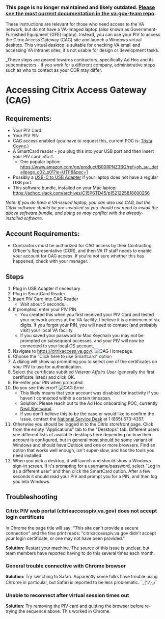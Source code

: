 ### This page is no longer maintained and likely outdated. [Please see the most current documentation in the va.gov-team repo](https://github.com/department-of-veterans-affairs/va.gov-team/blob/master/platform/working-with-vsp/onboarding/accessing-va-network-without-va-laptop.md).

These instructions are relevant for those who need access to the VA network, but do not have a VA-imaged laptop (also known as Government-Furnished Equipment (GFE) laptop). Instead, you can use your PIV to access the Citrix Access Gateway (CAG) site and launch a Windows virtual desktop. This virtual desktop is suitable for checking VA email and accessing VA intranet sites; it's not usable for design or development tasks. 

_These steps are geared towards contractors, specifically Ad Hoc and its subcontractors - if you work for a different company, administrative steps such as who to contact as your COR may differ.

# Accessing Citrix Access Gateway (CAG)

## Requirements:
- Your PIV Card
- Your PIV PIN
- CAG access enabled (you have to request this, current POC is: [Trista Coyne](mailto:trista@adhocteam.us).)
- A SmartCard reader - you plug this into your USB port and then insert your PIV card into it.
  - One popular option: https://www.amazon.com/gp/product/B00RPNZ3BG/ref=oh_aui_detailpage_o02_s01?ie=UTF8&psc=1
- Possibly a [USB-C to USB Adapter](https://www.amazon.com/gp/product/B07D6JPLNQ/ref=oh_aui_detailpage_o00_s00?ie=UTF8&psc=1) if your laptop does not have a regular USB port.
- This software bundle, installed on your Mac laptop: https://adhoc.slack.com/archives/C15P6TD45/p1521225818000256

_Note: If you do have a VA-issued laptop, you can also use CAG, but the Citrix software should be pre-installed so you should not need to install the above software bundle, and doing so may conflict with the already-installed software._

## Account Requirements:
- Contractors must be authorized for CAG access by their Contracting Officer's Representative (COR), and then VA IT staff needs to enable your account for CAG access. If you're not sure whether this has happened, check with your manager. 

## Steps

1. Plug in USB Adapter if necessary
2. Plug in SmartCard Reader
3. Insert PIV Card into CAG Reader
    - Wait about 5 seconds...
4. If prompted, enter your PIV PIN.
    - You created this when you first received your PIV Card and tested your network access at the VA facility. I believe it is a minimum of six digits. If you forgot your PIN, you will need to contact (and probably visit) your local VA facility.
    - If you saved your password to Mac Keychain you may not be prompted on subsequent accesses, and your PIV will now be connected to your local OS account.
5. Navigate to https://citrixaccess.va.gov/.
![CAG Homepage](./images/cag-homepage.png).
6. Choose the "Click here to use Smartcard" option
7. A dialog will show up prompting you to select one of the certificates on your PIV to use for authentication.
8. Select the certificate subtitled *Veteran Affairs User* (generally the first certificate listed) and click OK.
9. Re-enter your PIN when prompted.
10. Do you see this error?
![CAG Error](./images/cag-error.png)
    - This likely means that your account was disabled for inactivity if you haven't connected within a certain timespan.
    - Solution: Please reach out to the Ad Hoc onboarding POC, currently [Neal Sherwood](mailto:neal@adhocteam.us).
    - If you don't believe this to be the case or would like to confirm the issue, contact the [National Service Desk](‭tel:18556734357‬) at ‭1 (855) 673-4357‬.
11. Otherwise you should be logged in to the Citrix storefront page. Click from the empty "Applications" tab to the "Desktops" tab. Different users see different lists of available desktops here depending on how their account is configured, but in general most should be some variant of Windows and should have Outlook and one or more browsers. Find an option that works well enough, isn't super-slow, and has the tools you need installed.
12. When you pick a desktop, it will launch and should show a Windows sign-in screen. If it's prompting for a username/password, select "Log in as a different user" and then click the SmartCard option. After a few seconds it should read your PIV and prompt you for a PIN, and then log you into Windows.

## Troubleshooting

### Citrix PIV web portal (citrixaccesspiv.va.gov) does not accept login certificate
In Chrome the page title will say: "This site can't provide a secure connection" and the fine print reads: "citrixaccesspiv.va.gov didn't accept your login certificate, or one may not have been provided."

**Solution:** Restart your machine. The source of this issue is unclear, but team members have reported having to do this several times each month.

### General trouble connective with Chrome browser

**Solution:** Try switching to Safari. Apparently some folks have trouble using Chrome in particular, but Safari is reported to be less problematic. ¯\_(ツ)_/¯

### Unable to reconnect after virtual session times out

**Solution:** Try removing the PIV card and quitting the browser before re-trying the sequence above. This worked in Chrome.
